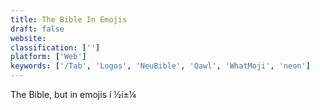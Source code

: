 ```yaml
---
title: The Bible In Emojis
draft: false 
website: 
classification: ['']
platform: ['Web']
keywords: ['/Tab', 'Logos', 'NeuBible', 'Qawl', 'WhatMoji', 'neon']
---
```

The Bible, but in emojis í ½í±¼